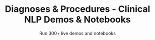 ---
layout: demopagenew
title: Diagnoses & Procedures - Clinical NLP Demos & Notebooks
seotitle: 'Clinical NLP: Diagnoses & Procedures - John Snow Labs'
subtitle: Run 300+ live demos and notebooks
full_width: true
permalink: /diagnoses_procedures
key: demo
article_header:
  type: demo
license: false
mode: immersivebg
show_edit_on_github: false
show_date: false
data:
  sections:  
    - secheader: yes
      secheader:
        - subtitle: Diagnoses & Procedures - Live Demos & Notebooks
          activemenu: diagnoses_procedures
      source: yes
      source:           
        - title: Identify diagnosis and symptoms assertion status
          id: identify_diagnosis_and_symptoms_assertion_status
          image: 
              src: /assets/images/Identify_diagnosis_and_symptoms_assertion_status.svg
          excerpt: Automatically detect if a diagnosis or a symptom is present, absent, uncertain or associated to other persons (e.g. family members).
          actions:
          - text: Live Demo
            type: normal
            url: https://demo.johnsnowlabs.com/healthcare/ASSERTION/
          - text: Colab
            type: blue_btn
            url: https://colab.research.google.com/github/JohnSnowLabs/spark-nlp-workshop/blob/master/tutorials/streamlit_notebooks/healthcare/ASSERTION.ipynb        
        - title: Detect clinical entities in text
          id: detect_clinical_entities_in_text
          image: 
              src: /assets/images/Detect_risk_factors.svg
          excerpt: Automatically detect more than 50 clinical entities using our NER deep learning model.
          actions:
          - text: Live Demo
            type: normal
            url: https://demo.johnsnowlabs.com/healthcare/NER_CLINICAL/
          - text: Colab
            type: blue_btn
            url: https://githubtocolab.com/JohnSnowLabs/spark-nlp-workshop/blob/master/tutorials/Certification_Trainings/Healthcare/1.Clinical_Named_Entity_Recognition_Model.ipynb
        - title: Detect diagnosis and procedures
          id: detect_diagnosis_and_procedures
          image: 
              src: /assets/images/Detect_diagnosis_and_procedures.svg
          excerpt: Automatically identify diagnoses and procedures in clinical documents using the pretrained Spark NLP clinical models.
          actions:
          - text: Live Demo
            type: normal
            url: https://demo.johnsnowlabs.com/healthcare/NER_DIAG_PROC/
          - text: Colab
            type: blue_btn
            url: https://colab.research.google.com/github/JohnSnowLabs/spark-nlp-workshop/blob/master/tutorials/streamlit_notebooks/healthcare/NER_DIAG_PROC.ipynb
        - title: Detect temporal relations for clinical events
          id: detect_temporal_relations_for_clinical_events
          image: 
              src: /assets/images/Grammar_Analysis.svg
          excerpt: 'Automatically identify three types of relations between clinical events: After, Before and Overlap using our pretrained clinical Relation Extraction (RE) model.'
          actions:
          - text: Live Demo
            type: normal
            url: https://demo.johnsnowlabs.com/healthcare/RE_CLINICAL_EVENTS/
          - text: Colab
            type: blue_btn
            url: https://colab.research.google.com/github/JohnSnowLabs/spark-nlp-workshop/blob/master/tutorials/streamlit_notebooks/healthcare/RE_CLINICAL_EVENTS.ipynb
        - title: Detect causality between symptoms and treatment
          id: detect_causality_between_symptoms_and_treatment
          image: 
              src: /assets/images/Grammar_Analysis.svg
          excerpt: Automatically identify relations between symptoms and treatment using our pretrained clinical Relation Extraction (RE) model.
          actions:
          - text: Live Demo
            type: normal
            url: https://demo.johnsnowlabs.com/healthcare/RE_CLINICAL/
          - text: Colab
            type: blue_btn
            url: https://colab.research.google.com/github/JohnSnowLabs/spark-nlp-workshop/blob/master/tutorials/streamlit_notebooks/healthcare/RE_CLINICAL.ipynb
        - title: Detect relations between body parts and clinical entities
          id: detect_relations_between_body_parts_and_clinical_entities
          image: 
              src: /assets/images/Detect_relations.svg
          excerpt: Use pre-trained relation extraction models to extract relations between body parts and clinical entities.
          actions:
          - text: Live Demo
            type: normal
            url: https://demo.johnsnowlabs.com/healthcare/RE_BODYPART_ENT/
          - text: Colab
            type: blue_btn
            url: https://colab.research.google.com/github/JohnSnowLabs/spark-nlp-workshop/blob/master/tutorials/Certification_Trainings/Healthcare/10.1.Clinical_Relation_Extraction_BodyParts_Models.ipynb
        - title: Detect how dates relate to clinical entities
          id: detect_how_dates_relate_to_clinical_entities
          image: 
              src: /assets/images/ExtractRelationships_2.svg
          excerpt: Detect clinical entities such as problems, tests and treatments, and how they relate to specific dates.
          actions:
          - text: Live Demo
            type: normal
            url: https://demo.johnsnowlabs.com/healthcare/RE_CLINICAL_DATE/
          - text: Colab
            type: blue_btn
            url: https://colab.research.google.com/github/JohnSnowLabs/spark-nlp-workshop/blob/master/tutorials/streamlit_notebooks/healthcare/RE_CLINICAL_DATE.ipynb
        - title: Detecting Clinical Entities with JSL
          id: detecting_clinical_entities_jsl
          image: 
              src: /assets/images/Detect_Clinical_Entities_with_JSL.svg
          excerpt: Automatically detects more than 77 clinical entities using our NER deep learning model.
          actions:
          - text: Live Demo
            type: normal
            url: https://demo.johnsnowlabs.com/healthcare/NER_JSL/
          - text: Colab
            type: blue_btn
            url: https://colab.research.google.com/github/JohnSnowLabs/spark-nlp-workshop/blob/master/tutorials/streamlit_notebooks/healthcare/NER_JSL.ipynb
---